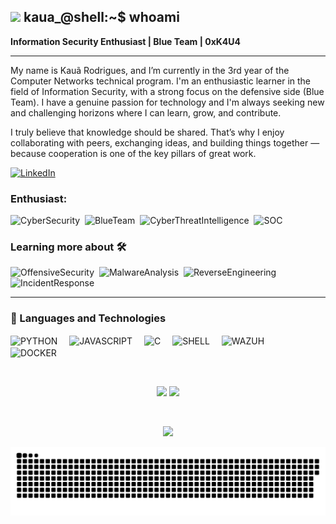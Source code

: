## <img src="https://cdn.jsdelivr.net/gh/devicons/devicon/icons/linux/linux-original.svg" width="25"/>   kaua_@shell:~$ whoami  
**Information Security Enthusiast | Blue Team | 0xK4U4**

---


My name is Kauã Rodrigues, and I’m currently in the 3rd year of the Computer Networks technical program. I'm an enthusiastic learner in the field of Information Security, with a strong focus on the defensive side (Blue Team). I have a genuine passion for technology and I'm always seeking new and challenging horizons where I can learn, grow, and contribute.

I truly believe that knowledge should be shared. That’s why I enjoy collaborating with peers, exchanging ideas, and building things together — because cooperation is one of the key pillars of great work.


[![LinkedIn](https://img.shields.io/badge/LinkedIn-1.2K%20Followers-blue?style=for-the-badge&logo=linkedin&logoColor=Blue)](https://www.linkedin.com/in/kauã-rodrigues-93254528b)

### Enthusiast:
![CyberSecurity](https://img.shields.io/badge/-CyberSecurity-05122A?style=flat&logo=hackaday&color=black)&nbsp;
![BlueTeam](https://img.shields.io/badge/BlueTeam-05122A?style=flat&logo=hackaday&color=blue)&nbsp;
![CyberThreatIntelligence](https://img.shields.io/badge/CyberThreatIntelligence-05122A?style=flat&logo=hackaday&color=purple)&nbsp;
![SOC](https://img.shields.io/badge/SOC-05122A?style=flat&logo=hackaday&color=green)&nbsp;

### Learning more about 🛠  
![OffensiveSecurity](https://img.shields.io/badge/OffensiveSecurity-FF0000?style=flat&logo=hackaday&logoColor=white)&nbsp;
![MalwareAnalysis](https://img.shields.io/badge/MalwareAnalysis-05122A?style=flat&logo=hackaday&color=purple)&nbsp;
![ReverseEngineering](https://img.shields.io/badge/-ReverseEngineering-05122A?style=flat&logo=hackaday&color=black)&nbsp;
![IncidentResponse](https://img.shields.io/badge/-IncidentResponse-05122A?style=flat&logo=hackaday&color=orange)&nbsp;


---

### 👾 Languages ​​and Technologies 
<!-- Sistemas & Ferramentas de Segurança -->


<p align="left">
  <img title="PYTHON" width="40px" style="margin-right: 15px; vertical-align: middle;" src="https://cdn.jsdelivr.net/gh/devicons/devicon@latest/icons/python/python-original.svg" />
  <img title="JAVASCRIPT" width="34px" style="margin-right: 15px; vertical-align: middle;" src="https://cdn.jsdelivr.net/gh/devicons/devicon@latest/icons/javascript/javascript-original.svg" />
  <img title="C" width="40px" style="margin-right: 15px; vertical-align: middle;" src="https://cdn.jsdelivr.net/gh/devicons/devicon@latest/icons/c/c-original.svg" />
  <img title="SHELL" width="40px" style="margin-right: 15px; vertical-align: middle;" src="https://cdn.jsdelivr.net/gh/devicons/devicon@latest/icons/bash/bash-original.svg" />
   <img title="WAZUH" width="80px" style="margin-right: 15px; vertical-align: middle;" src="https://cdn.brandfetch.io/idGBqJSmMa/theme/dark/logo.svg?c=1dxbfHSJFAPEGdCLU4o5B" />
   <img title="DOCKER" width="40px" style="margin-right: 15px; vertical-align: middle;" src="https://cdn.jsdelivr.net/gh/devicons/devicon@latest/icons/docker/docker-plain.svg" />
</p>


<br />
<p align = "center">
  <img src="https://github-readme-stats.vercel.app/api?username=Kau4Rodrigues&show_icons=true&title_color=55ff56&icon_color=55ff55&text_color=60ff60&bg_color=050505" width=377 />
  <img src="https://streak-stats.demolab.com/?user=Aukh&theme=hacker" width="400" />
</p>
<br/>


<p align="center">  
<img src="https://metro.co.uk/wp-content/uploads/2022/03/Cyberwarfare-is-the-battleground-of-the-21st-century-and-were-all-involved-BP-29e0.gif">
</p>

<picture>
  <source media="(prefers-color-scheme: dark)" srcset="https://raw.githubusercontent.com/AnaKind4/AnaKind4/output/github-contribution-grid-snake-dark.svg">
  <source media="(prefers-color-scheme: light)" srcset="https://raw.githubusercontent.com/AnaKind4/AnaKind4/output/github-contribution-grid-snake.svg">
  <img alt="github contribution grid snake animation" src="https://raw.githubusercontent.com/AnaKind4/AnaKind4/output/github-contribution-grid-snake.svg">
</picture>
